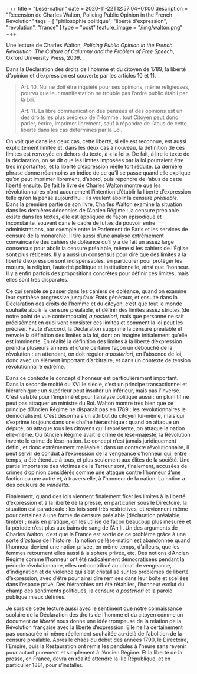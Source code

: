 +++
title = "Lèse-nation"
date = 2020-11-22T12:57:04+01:00
description = "Recension de Charles Walton, Policing Public Opinion in the French Revolution"
tags = [ "philosophie politique", "liberté d'expression", "revolution", "france" ]
type = "post"
feature_image = "/img/walton.png"
+++

Une lecture de Charles Walton, _Policing Public Opinion in the French Revolution. The Culture of Calumny and the Problem of Free Speech_, Oxford University Press, 2009.<!--more-->

Dans la Déclaration des droits de l’homme et du citoyen de 1789, la liberté d’opinion et d’expression est couverte par les articles 10 et 11.

> Art. 10. Nul ne doit être inquiété pour ses opinions, même religieuses, pourvu que leur manifestation ne trouble pas l’ordre public établi par la Loi.
>
> Art. 11. La libre communication des pensées et des opinions est un des droits les plus précieux de l’Homme : tout Citoyen peut donc parler, écrire, imprimer librement, sauf à répondre de l’abus de cette liberté dans les cas déterminés par la Loi.

On voit que dans les deux cas, cette liberté, si elle est reconnue, est aussi explicitement limitée et, dans les deux cas à nouveau, la définition de ces limites est renvoyée en dehors du texte, à « la loi ». De fait, à lire le texte de la déclaration, on se dit que les limites imposées par la loi pourraient être très importantes, et la liberté d’expression réelle fort réduite. La dernière phrase donne néanmoins un indice de ce qu’il se passe quand elle explique qu’on peut imprimer librement, d’abord, puis répondre de l’abus de cette liberté ensuite. De fait le livre de Charles Walton montre que les révolutionnaires n’ont aucunement l’intention d’établir la liberté d’expression telle qu’on la pense aujourd’hui : ils veulent abolir la censure _préalable_. Dans la première partie de son livre, Charles Walton examine la situation dans les dernières décennies de l’Ancien Régime : la censure préalable existe dans les textes, elle est appliquée de façon épisodique et inconstante, souvent dans le cadre de luttes de pouvoir entre administrations, par exemple entre le Parlement de Paris et les services de censure de la monarchie. Il tire aussi d’une analyse extrêmement convaincante des cahiers de doléance qu’il y a de fait un assez large consensus pour abolir la censure préalable, même si les cahiers de l’Église sont plus réticents. Il y a aussi un consensus pour dire que des limites à la liberté d’expression sont indispensables, en particulier pour protéger les mœurs, la religion, l’autorité politique et institutionnelle, ainsi que l’honneur. Il y a enfin parfois des propositions concrètes pour définir ces limites, mais elles sont très disparates.

Ce qui semble se passer dans les cahiers de doléance, quand on examine leur synthèse progressive jusqu’aux États généraux, et ensuite dans la Déclaration des droits de l’homme et du citoyen, c’est que tout le monde souhaite abolir la censure préalable, et définir des limites assez strictes (de notre point de vue contemporain) _a posteriori_, mais que personne ne sait précisément en quoi vont consister ces limites et comment la loi peut les préciser. Faute d’accord, la Déclaration supprime la censure préalable et renvoie la définition des limites à la loi, dont on imagine initialement qu’elle est imminente. En réalité la définition des limites à la liberté d’expression prendra plusieurs années et d’une certaine façon un débouché de la révolution : en attendant, on doit réguler _a posteriori_, en l’absence de loi, donc avec un élément important d’arbitraire, et dans un contexte de tension révolutionnaire extrême.

Dans ce contexte le concept d’honneur est particulièrement important. Dans la seconde moitié du XVIIIe siècle, c’est un principe transactionnel et hiérarchique : un supérieur peut insulter un inférieur, mais pas l’inverse. C’est valable pour l’imprimé et pour l’analyse politique aussi : un plumitif ne peut pas attaquer un ministre du Roi. Walton montre très bien que ce principe d’Ancien Régime ne disparaît pas en 1789 : les révolutionnaires le démocratisent. C’est désormais un attribut du citoyen lui-même, mais qui s’exprime toujours dans une chaîne hiérarchique : quand on attaque un député, on attaque tous les citoyens qu’il représente, on attaque la nation elle-même. Où l’Ancien Régime avait le crime de lèse-majesté, la Révolution invente le crime de lèse-nation. Le concept n’est jamais juridiquement défini, et donc extrêmement malléable : dans un contexte révolutionnaire, il peut servir de conduit à l’expression de la vengeance d’honneur qui, entre temps, a été étendue à tous, et plus seulement aux élites de la société. Une partie importante des victimes de la Terreur sont, finalement, accusées de crimes d’opinion considérés comme une attaque contre l’honneur d’une faction ou une autre et, à travers elle, à l’honneur de la nation. La notion a des couleurs de _vendetta_.

Finalement, quand des lois viennent finalement fixer les limites à la liberté d’expression et à la liberté de la presse, en particulier sous le Directoire, la situation est paradoxale : les lois sont très restrictives, et reviennent même pour certaines à une forme de censure préalable (déclaration préalable, timbre) ; mais en pratique, on les utilise de façon beaucoup plus mesurée et la période n’est plus aux bains de sang de l’An II. Un des arguments de Charles Walton, c’est que la France est sortie de ce problème grâce à une sorte d’_astuce_ de l’histoire : la notion de lèse-nation est abandonnée quand l’honneur devient une notion privée, en même temps, d’ailleurs, que les femmes retournent elles aussi à la sphère privée, etc. Des notions d’Ancien Régime comme l’honneur ont été radicalement démocratisées pendant la période révolutionnaire, elles ont contribué au climat de vengeance, d’indignation et de violence qui s’est cristallisé sur les problèmes de liberté d’expression, avec d’être pour ainsi dire remises dans leur boîte et scellées dans l’espace privé. Des hiérarchies ont été rétablies, l’honneur exclut du champ des sentiments politiques, la censure _a posteriori_ et la parole publique mieux définies.

Je sors de cette lecture aussi avec le sentiment que notre connaissance scolaire de la Déclaration des droits de l’homme et du citoyen comme un document _de liberté_ nous donne une idée trompeuse de la relation de la Révolution française avec la liberté d’expression. Elle ne l’a certainement pas consacrée ni même réellement souhaitée au-delà de l’abolition de la censure préalable. Après le chaos du début des années 1790, le Directoire, l’Empire, puis la Restauration ont remis les pendules à l’heure sans revenir pour autant purement et simplement à l’Ancien Régime. Et la liberté de la presse, en France, devra en réalité attendre la IIIe République, et en particulier 1881, pour s’installer.